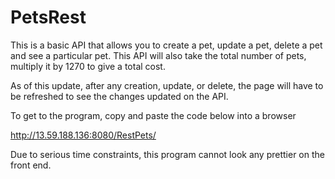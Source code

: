 # PetsRest

This is a basic API that allows you to create a pet, update a pet, delete a pet and see a particular pet. This API will also take the total number of pets, multiply it by 1270 to give a total cost.

As of this update, after any creation, update, or delete, the page will have to be refreshed to see the changes updated on the API.

To get to the program, copy and paste the code below into a browser

http://13.59.188.136:8080/RestPets/

Due to serious time constraints, this program cannot look any prettier on the front end. 
